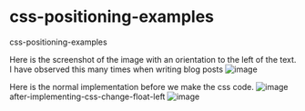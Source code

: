 # css-positioning-examples
css-positioning-examples

Here is the screenshot of the image with an orientation to the left of the text. I have observed this many times when writing blog posts
![image](https://user-images.githubusercontent.com/20038282/30754110-10a5510e-9fdf-11e7-92b1-8a86496bda00.png)

Here is the normal implementation before we make the css code.
![image](https://user-images.githubusercontent.com/20038282/30754204-7fe9edea-9fdf-11e7-879a-26196f4e349a.png)
after-implementing-css-change-float-left
![image](https://user-images.githubusercontent.com/20038282/30754232-98e1da74-9fdf-11e7-8212-3bb7185fc26a.png)
